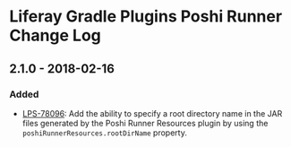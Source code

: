 # Liferay Gradle Plugins Poshi Runner Change Log

## 2.1.0 - 2018-02-16

### Added
- [LPS-78096]: Add the ability to specify a root directory name in the JAR files
generated by the Poshi Runner Resources plugin by using the
`poshiRunnerResources.rootDirName` property.

[LPS-78096]: https://issues.liferay.com/browse/LPS-78096